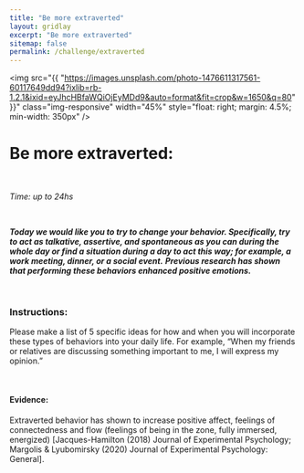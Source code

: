 ```yaml
---
title: "Be more extraverted"
layout: gridlay
excerpt: "Be more extraverted"
sitemap: false
permalink: /challenge/extraverted
---
```


<img src="{{ "https://images.unsplash.com/photo-1476611317561-60117649dd94?ixlib=rb-1.2.1&ixid=eyJhcHBfaWQiOjEyMDd9&auto=format&fit=crop&w=1650&q=80" }}" class="img-responsive" width="45%" style="float: right; margin: 4.5%; min-width: 350px" />

# Be more extraverted:

&nbsp;

*Time: up to 24hs*

&nbsp;

***Today we would like you to try to change your behavior. Specifically, try to act as talkative, assertive, and spontaneous as you can during the whole day or find a situation during a day to act this way; for example, a work meeting, dinner, or a social event.***
***Previous research has shown that performing these behaviors enhanced positive emotions.*** 

&nbsp;
&nbsp;
&nbsp;

### Instructions:
Please make a list of 5 specific ideas for how and when you will incorporate these types of behaviors into
your daily life. For example, “When my friends or relatives are discussing something
important to me, I will express my opinion.”

&nbsp;
&nbsp;
&nbsp;

#### Evidence: 
Extraverted behavior has shown to increase positive affect, feelings of connectedness and flow (feelings of being in the zone, fully immersed, energized) [Jacques-Hamilton (2018) Journal of Experimental Psychology; Margolis & Lyubomirsky (2020) Journal of Experimental Psychology: General]. 

&nbsp;
&nbsp;
